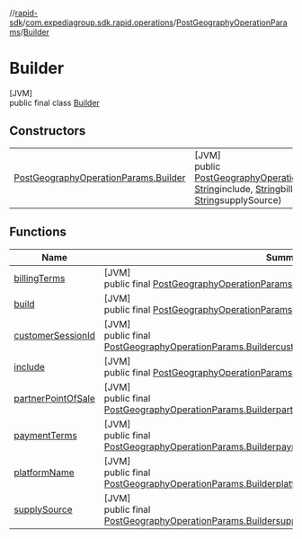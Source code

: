 //[rapid-sdk](../../../../index.md)/[com.expediagroup.sdk.rapid.operations](../../index.md)/[PostGeographyOperationParams](../index.md)/[Builder](index.md)

# Builder

[JVM]\
public final class [Builder](index.md)

## Constructors

| | |
|---|---|
| [PostGeographyOperationParams.Builder](-post-geography-operation-params.-builder.md) | [JVM]<br>public [PostGeographyOperationParams.Builder](index.md)[PostGeographyOperationParams.Builder](-post-geography-operation-params.-builder.md)([String](https://docs.oracle.com/javase/8/docs/api/java/lang/String.html)customerSessionId, [String](https://docs.oracle.com/javase/8/docs/api/java/lang/String.html)include, [String](https://docs.oracle.com/javase/8/docs/api/java/lang/String.html)billingTerms, [String](https://docs.oracle.com/javase/8/docs/api/java/lang/String.html)partnerPointOfSale, [String](https://docs.oracle.com/javase/8/docs/api/java/lang/String.html)paymentTerms, [String](https://docs.oracle.com/javase/8/docs/api/java/lang/String.html)platformName, [String](https://docs.oracle.com/javase/8/docs/api/java/lang/String.html)supplySource) |

## Functions

| Name | Summary |
|---|---|
| [billingTerms](billing-terms.md) | [JVM]<br>public final [PostGeographyOperationParams.Builder](index.md)[billingTerms](billing-terms.md)([String](https://docs.oracle.com/javase/8/docs/api/java/lang/String.html)billingTerms) |
| [build](build.md) | [JVM]<br>public final [PostGeographyOperationParams](../index.md)[build](build.md)() |
| [customerSessionId](customer-session-id.md) | [JVM]<br>public final [PostGeographyOperationParams.Builder](index.md)[customerSessionId](customer-session-id.md)([String](https://docs.oracle.com/javase/8/docs/api/java/lang/String.html)customerSessionId) |
| [include](include.md) | [JVM]<br>public final [PostGeographyOperationParams.Builder](index.md)[include](include.md)([String](https://docs.oracle.com/javase/8/docs/api/java/lang/String.html)include) |
| [partnerPointOfSale](partner-point-of-sale.md) | [JVM]<br>public final [PostGeographyOperationParams.Builder](index.md)[partnerPointOfSale](partner-point-of-sale.md)([String](https://docs.oracle.com/javase/8/docs/api/java/lang/String.html)partnerPointOfSale) |
| [paymentTerms](payment-terms.md) | [JVM]<br>public final [PostGeographyOperationParams.Builder](index.md)[paymentTerms](payment-terms.md)([String](https://docs.oracle.com/javase/8/docs/api/java/lang/String.html)paymentTerms) |
| [platformName](platform-name.md) | [JVM]<br>public final [PostGeographyOperationParams.Builder](index.md)[platformName](platform-name.md)([String](https://docs.oracle.com/javase/8/docs/api/java/lang/String.html)platformName) |
| [supplySource](supply-source.md) | [JVM]<br>public final [PostGeographyOperationParams.Builder](index.md)[supplySource](supply-source.md)([String](https://docs.oracle.com/javase/8/docs/api/java/lang/String.html)supplySource) |
